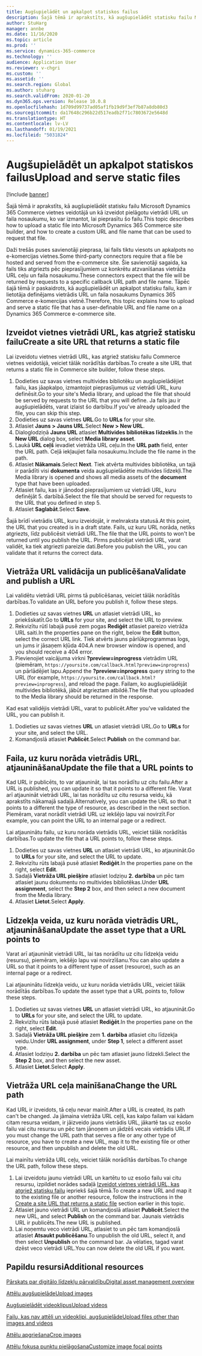 ```yaml
---
title: Augšupielādēt un apkalpot statiskos failus
description: Šajā tēmā ir aprakstīts, kā augšupielādēt statisku failu Microsoft Dynamics 365 Commerce vietnes veidotājā un kā izveidot pielāgotu vietrādi URL un faila nosaukumu, ko var izmantot, lai pieprasītu šo failu.
author: StuHarg
manager: annbe
ms.date: 11/16/2020
ms.topic: article
ms.prod: ''
ms.service: dynamics-365-commerce
ms.technology: ''
audience: Application User
ms.reviewer: v-chgri
ms.custom: ''
ms.assetid: ''
ms.search.region: Global
ms.author: stuharg
ms.search.validFrom: 2020-01-20
ms.dyn365.ops.version: Release 10.0.8
ms.openlocfilehash: 1d709d99737ad05af1fb19d9f3ef7b87a8db80d3
ms.sourcegitcommit: da17648c296b22d517eadb2f71c7803672e5648d
ms.translationtype: HT
ms.contentlocale: lv-LV
ms.lasthandoff: 01/19/2021
ms.locfileid: "5031824"
---
```

# <a name="upload-and-serve-static-files"></a><span data-ttu-id="624f4-103">Augšupielādēt un apkalpot statiskos failus</span><span class="sxs-lookup"><span data-stu-id="624f4-103">Upload and serve static files</span></span>

[!include [banner](includes/banner.md)]

<span data-ttu-id="624f4-104">Šajā tēmā ir aprakstīts, kā augšupielādēt statisku failu Microsoft Dynamics 365 Commerce vietnes veidotājā un kā izveidot pielāgotu vietrādi URL un faila nosaukumu, ko var izmantot, lai pieprasītu šo failu.</span><span class="sxs-lookup"><span data-stu-id="624f4-104">This topic describes how to upload a static file into Microsoft Dynamics 365 Commerce site builder, and how to create a custom URL and file name that can be used to request that file.</span></span>

<span data-ttu-id="624f4-105">Daži trešās puses savienotāji pieprasa, lai fails tiktu viesots un apkalpots no e-komercijas vietnes.</span><span class="sxs-lookup"><span data-stu-id="624f4-105">Some third-party connectors require that a file be hosted and served from the e-commerce site.</span></span> <span data-ttu-id="624f4-106">Šie savienotāji sagaida, ka fails tiks atgriezts pēc pieprasījumiem uz konkrētu atzvanīšanas vietrāža URL ceļu un faila nosaukumu.</span><span class="sxs-lookup"><span data-stu-id="624f4-106">These connectors expect that the file will be returned by requests to a specific callback URL path and file name.</span></span> <span data-ttu-id="624f4-107">Tāpēc šajā tēmā ir paskaidrots, kā augšupielādēt un apkalpot statisku failu, kam ir lietotāja definējams vietrādis URL un faila nosaukums Dynamics 365 Commerce e-komercijas vietnē.</span><span class="sxs-lookup"><span data-stu-id="624f4-107">Therefore, this topic explains how to upload and serve a static file that has a user-definable URL and file name on a Dynamics 365 Commerce e-commerce site.</span></span>

## <a name="create-a-site-url-that-returns-a-static-file"></a><span data-ttu-id="624f4-108">Izveidot vietnes vietrādi URL, kas atgriež statisku failu</span><span class="sxs-lookup"><span data-stu-id="624f4-108">Create a site URL that returns a static file</span></span>

<span data-ttu-id="624f4-109">Lai izveidotu vietnes vietrādi URL, kas atgriež statisku failu Commerce vietnes veidotājā, veiciet tālāk norādītās darbības.</span><span class="sxs-lookup"><span data-stu-id="624f4-109">To create a site URL that returns a static file in Commerce site builder, follow these steps.</span></span>

1. <span data-ttu-id="624f4-110">Dodieties uz savas vietnes multivides bibliotēku un augšupielādējiet failu, kas jāapkalpo, izmantojot pieprasījumus uz vietrādi URL, kuru definēsit.</span><span class="sxs-lookup"><span data-stu-id="624f4-110">Go to your site's Media library, and upload the file that should be served by requests to the URL that you will define.</span></span> <span data-ttu-id="624f4-111">Ja fails jau ir augšupielādēts, varat izlaist šo darbību.</span><span class="sxs-lookup"><span data-stu-id="624f4-111">If you've already uploaded the file, you can skip this step.</span></span>
1. <span data-ttu-id="624f4-112">Dodieties uz savas vietnes **URL**.</span><span class="sxs-lookup"><span data-stu-id="624f4-112">Go to **URLs** for your site.</span></span>
1. <span data-ttu-id="624f4-113">Atlasiet **Jauns \> Jauns URL**.</span><span class="sxs-lookup"><span data-stu-id="624f4-113">Select **New \> New URL**.</span></span>
1. <span data-ttu-id="624f4-114">Dialoglodziņā **Jauns URL** atlasiet **Multivides bibliotēkas līdzeklis**.</span><span class="sxs-lookup"><span data-stu-id="624f4-114">In the **New URL** dialog box, select **Media library asset**.</span></span>
1. <span data-ttu-id="624f4-115">Laukā **URL ceļš** ievadiet vietrāža URL ceļu.</span><span class="sxs-lookup"><span data-stu-id="624f4-115">In the **URL path** field, enter the URL path.</span></span> <span data-ttu-id="624f4-116">Ceļā iekļaujiet faila nosaukumu.</span><span class="sxs-lookup"><span data-stu-id="624f4-116">Include the file name in the path.</span></span>
1. <span data-ttu-id="624f4-117">Atlasiet **Nākamais**.</span><span class="sxs-lookup"><span data-stu-id="624f4-117">Select **Next**.</span></span> <span data-ttu-id="624f4-118">Tiek atvērta multivides bibliotēka, un tajā ir parādīti visi **dokumenta** veida augšupielādētie multivides līdzekļi.</span><span class="sxs-lookup"><span data-stu-id="624f4-118">The Media library is opened and shows all media assets of the **document** type that have been uploaded.</span></span>
1. <span data-ttu-id="624f4-119">Atlasiet failu, kas ir jānodod pieprasījumiem uz vietrādi URL, kuru definējāt 5. darbībā.</span><span class="sxs-lookup"><span data-stu-id="624f4-119">Select the file that should be served for requests to the URL that you defined in step 5.</span></span>
1. <span data-ttu-id="624f4-120">Atlasiet **Saglabāt**.</span><span class="sxs-lookup"><span data-stu-id="624f4-120">Select **Save**.</span></span>

<span data-ttu-id="624f4-121">Šajā brīdī vietrādis URL, kuru izveidojāt, ir melnraksta statusā.</span><span class="sxs-lookup"><span data-stu-id="624f4-121">At this point, the URL that you created is in a draft state.</span></span> <span data-ttu-id="624f4-122">Fails, uz kuru URL norāda, netiks atgriezts, līdz publicēsit vietrādi URL.</span><span class="sxs-lookup"><span data-stu-id="624f4-122">The file that the URL points to won't be returned until you publish the URL.</span></span> <span data-ttu-id="624f4-123">Pirms publicējat vietrādi URL, varat validēt, ka tiek atgriezti pareizie dati.</span><span class="sxs-lookup"><span data-stu-id="624f4-123">Before you publish the URL, you can validate that it returns the correct data.</span></span>

## <a name="validate-and-publish-a-url"></a><span data-ttu-id="624f4-124">Vietrāža URL validācija un publicēšana</span><span class="sxs-lookup"><span data-stu-id="624f4-124">Validate and publish a URL</span></span>

<span data-ttu-id="624f4-125">Lai validētu vietrādi URL pirms tā publicēšanas, veiciet tālāk norādītās darbības.</span><span class="sxs-lookup"><span data-stu-id="624f4-125">To validate an URL before you publish it, follow these steps.</span></span>

1. <span data-ttu-id="624f4-126">Dodieties uz savas vietnes **URL** un atlasiet vietrādi URL, ko priekšskatīt.</span><span class="sxs-lookup"><span data-stu-id="624f4-126">Go to **URLs** for your site, and select the URL to preview.</span></span>
2. <span data-ttu-id="624f4-127">Rekvizītu rūtī labajā pusē zem pogas **Rediģēt** atlasiet pareizo vietrāža URL saiti.</span><span class="sxs-lookup"><span data-stu-id="624f4-127">In the properties pane on the right, below the **Edit** button, select the correct URL link.</span></span> <span data-ttu-id="624f4-128">Tiek atvērts jauns pārlūkprogrammas logs, un jums ir jāsaņem kļūda 404.</span><span class="sxs-lookup"><span data-stu-id="624f4-128">A new browser window is opened, and you should receive a 404 error.</span></span>
3. <span data-ttu-id="624f4-129">Pievienojiet vaicājuma virkni **?preview=inprogress** vietrādim URL (piemēram, `https://yoursite.com/callback.html?preview=inprogress`) un pārlādējiet lapu.</span><span class="sxs-lookup"><span data-stu-id="624f4-129">Append the **?preview=inprogress** query string to the URL (for example, `https://yoursite.com/callback.html?preview=inprogress`), and reload the page.</span></span> <span data-ttu-id="624f4-130">Failam, ko augšupielādējāt multivides bibliotēkā, jābūt atgrieztam atbildē.</span><span class="sxs-lookup"><span data-stu-id="624f4-130">The file that you uploaded to the Media library should be returned in the response.</span></span>

<span data-ttu-id="624f4-131">Kad esat validējis vietrādi URL, varat to publicēt.</span><span class="sxs-lookup"><span data-stu-id="624f4-131">After you've validated the URL, you can publish it.</span></span>

1. <span data-ttu-id="624f4-132">Dodieties uz savas vietnes **URL** un atlasiet vietrādi URL.</span><span class="sxs-lookup"><span data-stu-id="624f4-132">Go to **URLs** for your site, and select the URL.</span></span>
2. <span data-ttu-id="624f4-133">Komandjoslā atlasiet **Publicēt**.</span><span class="sxs-lookup"><span data-stu-id="624f4-133">Select **Publish** on the command bar.</span></span>

## <a name="update-the-file-that-a-url-points-to"></a><span data-ttu-id="624f4-134">Faila, uz kuru norāda vietrādis URL, atjaunināšana</span><span class="sxs-lookup"><span data-stu-id="624f4-134">Update the file that a URL points to</span></span>

<span data-ttu-id="624f4-135">Kad URL ir publicēts, to var atjaunināt, lai tas norādītu uz citu failu.</span><span class="sxs-lookup"><span data-stu-id="624f4-135">After a URL is published, you can update it so that it points to a different file.</span></span> <span data-ttu-id="624f4-136">Varat arī atjaunināt vietrādi URL, lai tas norādītu uz citu resursa veidu, kā aprakstīts nākamajā sadaļā.</span><span class="sxs-lookup"><span data-stu-id="624f4-136">Alternatively, you can update the URL so that it points to a different the type of resource, as described in the next section.</span></span> <span data-ttu-id="624f4-137">Piemēram, varat norādīt vietrādi URL uz iekšējo lapu vai novirzīt.</span><span class="sxs-lookup"><span data-stu-id="624f4-137">For example, you can point the URL to an internal page or a redirect.</span></span>

<span data-ttu-id="624f4-138">Lai atjauninātu failu, uz kuru norāda vietrādis URL, veiciet tālāk norādītās darbības.</span><span class="sxs-lookup"><span data-stu-id="624f4-138">To update the file that a URL points to, follow these steps.</span></span>

1. <span data-ttu-id="624f4-139">Dodieties uz savas vietnes **URL** un atlasiet vietrādi URL, ko atjaunināt.</span><span class="sxs-lookup"><span data-stu-id="624f4-139">Go to **URLs** for your site, and select the URL to update.</span></span>
1. <span data-ttu-id="624f4-140">Rekvizītu rūts labajā pusē atlasiet **Rediģēt**.</span><span class="sxs-lookup"><span data-stu-id="624f4-140">In the properties pane on the right, select **Edit**.</span></span>
1. <span data-ttu-id="624f4-141">Sadaļā **Vietrāža URL piešķire** atlasiet lodziņu **2. darbība** un pēc tam atlasiet jaunu dokumentu no multivides bibliotēkas.</span><span class="sxs-lookup"><span data-stu-id="624f4-141">Under **URL assignment**, select the **Step 2** box, and then select a new document from the Media library.</span></span>
1. <span data-ttu-id="624f4-142">Atlasiet **Lietot**.</span><span class="sxs-lookup"><span data-stu-id="624f4-142">Select **Apply**.</span></span>

## <a name="update-the-asset-type-that-a-url-points-to"></a><span data-ttu-id="624f4-143">Līdzekļa veida, uz kuru norāda vietrādis URL, atjaunināšana</span><span class="sxs-lookup"><span data-stu-id="624f4-143">Update the asset type that a URL points to</span></span>

<span data-ttu-id="624f4-144">Varat arī atjaunināt vietrādi URL, lai tas norādītu uz citu līdzekļa veidu (resursu), piemēram, iekšējo lapu vai novirzīšanu.</span><span class="sxs-lookup"><span data-stu-id="624f4-144">You can also update a URL so that it points to a different type of asset (resource), such as an internal page or a redirect.</span></span>

<span data-ttu-id="624f4-145">Lai atjauninātu līdzekļa veidu, uz kuru norāda vietrādis URL, veiciet tālāk norādītās darbības.</span><span class="sxs-lookup"><span data-stu-id="624f4-145">To update the asset type that a URL points to, follow these steps.</span></span>

1. <span data-ttu-id="624f4-146">Dodieties uz savas vietnes **URL** un atlasiet vietrādi URL, ko atjaunināt.</span><span class="sxs-lookup"><span data-stu-id="624f4-146">Go to **URLs** for your site, and select the URL to update.</span></span>
1. <span data-ttu-id="624f4-147">Rekvizītu rūts labajā pusē atlasiet **Rediģēt**.</span><span class="sxs-lookup"><span data-stu-id="624f4-147">In the properties pane on the right, select **Edit**.</span></span>
1. <span data-ttu-id="624f4-148">Sadaļā **Vietrāža URL piešķire** zem **1. darbība** atlasiet citu līdzekļa veidu.</span><span class="sxs-lookup"><span data-stu-id="624f4-148">Under **URL assignment**, under **Step 1**, select a different asset type.</span></span>
1. <span data-ttu-id="624f4-149">Atlasiet lodziņu **2. darbība** un pēc tam atlasiet jauno līdzekli.</span><span class="sxs-lookup"><span data-stu-id="624f4-149">Select the **Step 2** box, and then select the new asset.</span></span>
1. <span data-ttu-id="624f4-150">Atlasiet **Lietot**.</span><span class="sxs-lookup"><span data-stu-id="624f4-150">Select **Apply**.</span></span>

## <a name="change-the-url-path"></a><span data-ttu-id="624f4-151">Vietrāža URL ceļa mainīšana</span><span class="sxs-lookup"><span data-stu-id="624f4-151">Change the URL path</span></span>

<span data-ttu-id="624f4-152">Kad URL ir izveidots, tā ceļu nevar mainīt.</span><span class="sxs-lookup"><span data-stu-id="624f4-152">After a URL is created, its path can't be changed.</span></span> <span data-ttu-id="624f4-153">Ja jāmaina vietrāža URL ceļš, kas kalpo failam vai kādam citam resursa veidam, ir jāizveido jauns vietrādis URL, jākartē tas uz esošo failu vai citu resursu un pēc tam jānoņem un jādzēš vecais vietrādis URL.</span><span class="sxs-lookup"><span data-stu-id="624f4-153">If you must change the URL path that serves a file or any other type of resource, you have to create a new URL, map it to the existing file or other resource, and then unpublish and delete the old URL.</span></span>

<span data-ttu-id="624f4-154">Lai mainītu vietrāža URL ceļu, veiciet tālāk norādītās darbības.</span><span class="sxs-lookup"><span data-stu-id="624f4-154">To change the URL path, follow these steps.</span></span>

1. <span data-ttu-id="624f4-155">Lai izveidotu jaunu vietrādi URL un kartētu to uz esošo failu vai citu resursu, izpildiet norādes sadaļā [Izveidot vietnes vietrādi URL, kas atgriež statisku failu](#create-a-site-url-that-returns-a-static-file) iepriekš šajā tēmā.</span><span class="sxs-lookup"><span data-stu-id="624f4-155">To create a new URL and map it to the existing file or another resource, follow the instructions in the [Create a site URL that returns a static file](#create-a-site-url-that-returns-a-static-file) section earlier in this topic.</span></span>
1. <span data-ttu-id="624f4-156">Atlasiet jauno vietrādi URL un komandjoslā atlasiet **Publicēt**.</span><span class="sxs-lookup"><span data-stu-id="624f4-156">Select the new URL, and select **Publish** on the command bar.</span></span> <span data-ttu-id="624f4-157">Jaunais vietrādis URL ir publicēts.</span><span class="sxs-lookup"><span data-stu-id="624f4-157">The new URL is published.</span></span>
1. <span data-ttu-id="624f4-158">Lai noņemtu veco vietrādi URL, atlasiet to un pēc tam komandjoslā atlasiet **Atsaukt publicēšanu**.</span><span class="sxs-lookup"><span data-stu-id="624f4-158">To unpublish the old URL, select it, and then select **Unpublish** on the command bar.</span></span> <span data-ttu-id="624f4-159">Ja vēlaties, tagad varat dzēst veco vietrādi URL.</span><span class="sxs-lookup"><span data-stu-id="624f4-159">You can now delete the old URL if you want.</span></span>

## <a name="additional-resources"></a><span data-ttu-id="624f4-160">Papildu resursi</span><span class="sxs-lookup"><span data-stu-id="624f4-160">Additional resources</span></span>

[<span data-ttu-id="624f4-161">Pārskats par digitālo līdzekļu pārvaldību</span><span class="sxs-lookup"><span data-stu-id="624f4-161">Digital asset management overview</span></span>](dam-overview.md)

[<span data-ttu-id="624f4-162">Attēlu augšupielāde</span><span class="sxs-lookup"><span data-stu-id="624f4-162">Upload images</span></span>](dam-upload-images.md)

[<span data-ttu-id="624f4-163">Augšupielādēt videoklipus</span><span class="sxs-lookup"><span data-stu-id="624f4-163">Upload videos</span></span>](dam-upload-video.md)

[<span data-ttu-id="624f4-164">Failu, kas nav attēli un videoklipi, augšupielāde</span><span class="sxs-lookup"><span data-stu-id="624f4-164">Upload files other than images and videos</span></span>](dam-upload-files.md)

[<span data-ttu-id="624f4-165">Attēlu apgriešana</span><span class="sxs-lookup"><span data-stu-id="624f4-165">Crop images</span></span>](dam-crop-images.md)

[<span data-ttu-id="624f4-166">Attēlu fokusa punktu pielāgošana</span><span class="sxs-lookup"><span data-stu-id="624f4-166">Customize image focal points</span></span>](dam-custom-focal-point.md)
